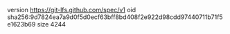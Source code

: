 version https://git-lfs.github.com/spec/v1
oid sha256:9d7824ea7a9d0f5d0ecf63bff8bd408f2e922d98cdd97440711b71f5e1623b69
size 4244
